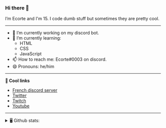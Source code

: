 ### Hi there 👋
I’m Ecorte and I'm 15.
I code dumb stuff but sometimes they are pretty cool.

-------

- 🔭 I’m currently working on my discord bot.
- 🌱 I’m currently learning:
     - HTML
     - CSS
     - JavaScript
- 📫 How to reach me: Ecorte#0003 on discord.
- 😄 Pronouns: he/him

-------

**🔗 Cool links**

- [French discord server](https://discord.gg/8bpy2PC)
- [Twitter](https://twitter.com/Ecorteyt)
- [Twitch](https://www.twitch.tv/ecorte)
- [Youtube](https://www.youtube.com/channel/UCOLeHMtMSE4w6jpFGh1AAdA)

-------
<details>
<summary> 🖥️ Github stats: </summary>
<br>
     
<!--START_SECTION:waka-->
**🐱 My Github Data** 

> 🏆 345 Contributions in the Year 2021
 > 
> 📦 382 Bytes Used in Github's Storage 
 > 
> 🚫 Not Opted to Hire
 > 
> 📜 4 Public Repositories 
 > 
> 🔑 3 Private Repositories  
 > 
**I'm an Early 🐤** 

```text
🌞 Morning    67 commits     ███████░░░░░░░░░░░░░░░░░░   29.91% 
🌆 Daytime    75 commits     ████████░░░░░░░░░░░░░░░░░   33.48% 
🌃 Evening    80 commits     █████████░░░░░░░░░░░░░░░░   35.71% 
🌙 Night      2 commits      ░░░░░░░░░░░░░░░░░░░░░░░░░   0.89%

```
📅 **I'm Most Productive on Saturday** 

```text
Monday       37 commits     ████░░░░░░░░░░░░░░░░░░░░░   16.52% 
Tuesday      18 commits     ██░░░░░░░░░░░░░░░░░░░░░░░   8.04% 
Wednesday    33 commits     ███░░░░░░░░░░░░░░░░░░░░░░   14.73% 
Thursday     29 commits     ███░░░░░░░░░░░░░░░░░░░░░░   12.95% 
Friday       31 commits     ███░░░░░░░░░░░░░░░░░░░░░░   13.84% 
Saturday     51 commits     █████░░░░░░░░░░░░░░░░░░░░   22.77% 
Sunday       25 commits     ██░░░░░░░░░░░░░░░░░░░░░░░   11.16%

```


📊 **This Week I Spent My Time On** 

```text
⌚︎ Time Zone: America/Toronto

💬 Programming Languages: 
JSON                     1 min               █████████████░░░░░░░░░░░░   53.08% 
TypeScript               1 min               ███████████░░░░░░░░░░░░░░   43.63% 
CSS                      0 secs              ░░░░░░░░░░░░░░░░░░░░░░░░░   1.23% 
JavaScript               0 secs              ░░░░░░░░░░░░░░░░░░░░░░░░░   1.19% 
HTML                     0 secs              ░░░░░░░░░░░░░░░░░░░░░░░░░   0.86%

🔥 Editors: 
VS Code                  2 mins              █████████████████████████   100.0%

🐱‍💻 Projects: 
front-end                1 min               ██████████████░░░░░░░░░░░   56.37% 
back-end                 1 min               ███████████░░░░░░░░░░░░░░   43.63%

💻 Operating System: 
Windows                  2 mins              █████████████████████████   100.0%

```

**I Mostly Code in JavaScript** 

```text
JavaScript               3 repos             ████████████░░░░░░░░░░░░░   50.0% 
Java                     1 repo              ████░░░░░░░░░░░░░░░░░░░░░   16.67% 
Python                   1 repo              ████░░░░░░░░░░░░░░░░░░░░░   16.67% 
HTML                     1 repo              ████░░░░░░░░░░░░░░░░░░░░░   16.67%

```


**Timeline**

![Chart not found](https://raw.githubusercontent.com/Ecorte/Ecorte/main/charts/bar_graph.png) 


<!--END_SECTION:waka-->

![Github stats](https://github-readme-stats.vercel.app/api?username=Ecorte&theme=dark&count_private=true)

</details>
